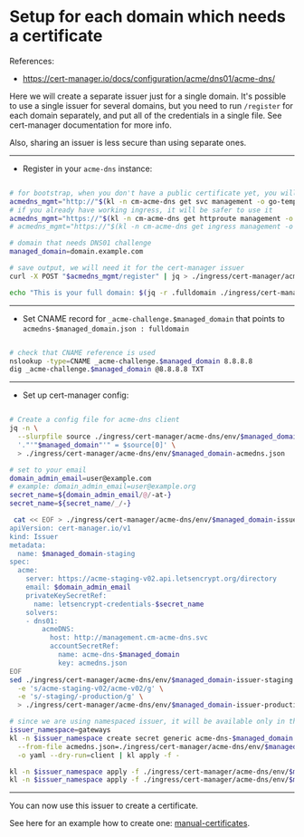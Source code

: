 
# Setup for each domain which needs a certificate

References:
- https://cert-manager.io/docs/configuration/acme/dns01/acme-dns/

Here we will create a separate issuer just for a single domain.
It's possible to use a single issuer for several domains,
but you need to run `/register` for each domain separately,
and put all of the credentials in a single file.
See cert-manager documentation for more info.

Also, sharing an issuer is less secure than using separate ones.

---

- Register in your `acme-dns` instance:

```bash

# for bootstrap, when you don't have a public certificate yet, you will probably need to use management service 
acmedns_mgmt="http://"$(kl -n cm-acme-dns get svc management -o go-template --template "{{ (index .status.loadBalancer.ingress 0).ip}}")
# if you already have working ingress, it will be safer to use it
acmedns_mgmt="https://"$(kl -n cm-acme-dns get httproute management -o go-template --template "{{ (index .spec.hostnames 0)}}")
# acmedns_mgmt="https://"$(kl -n cm-acme-dns get ingress management -o go-template --template "{{ (index .spec.rules 0).host}}")

# domain that needs DNS01 challenge
managed_domain=domain.example.com

# save output, we will need it for the cert-manager issuer
curl -X POST "$acmedns_mgmt/register" | jq > ./ingress/cert-manager/acme-dns/env/$managed_domain-domain-info.json

echo "This is your full domain: $(jq -r .fulldomain ./ingress/cert-manager/acme-dns/env/$managed_domain-domain-info.json)"

```

---

- Set CNAME record for `_acme-challenge.$managed_domain` that points to `acmedns-$managed_domain.json : fulldomain`

```bash

# check that CNAME reference is used
nslookup -type=CNAME _acme-challenge.$managed_domain 8.8.8.8
dig _acme-challenge.$managed_domain @8.8.8.8 TXT

```

---

- Set up cert-manager config:

```bash

# Create a config file for acme-dns client
jq -n \
  --slurpfile source ./ingress/cert-manager/acme-dns/env/$managed_domain-domain-info.json \
  '."'"$managed_domain"'" = $source[0]' \
  > ./ingress/cert-manager/acme-dns/env/$managed_domain-acmedns.json

# set to your email
domain_admin_email=user@example.com
# example: domain_admin_email=user@example.org
secret_name=${domain_admin_email/@/-at-}
secret_name=${secret_name/_/-}

 cat << EOF > ./ingress/cert-manager/acme-dns/env/$managed_domain-issuer-staging.yaml
apiVersion: cert-manager.io/v1
kind: Issuer
metadata:
  name: $managed_domain-staging
spec:
  acme:
    server: https://acme-staging-v02.api.letsencrypt.org/directory
    email: $domain_admin_email
    privateKeySecretRef:
      name: letsencrypt-credentials-$secret_name
    solvers:
    - dns01:
        acmeDNS:
          host: http://management.cm-acme-dns.svc
          accountSecretRef:
            name: acme-dns-$managed_domain
            key: acmedns.json
EOF
sed ./ingress/cert-manager/acme-dns/env/$managed_domain-issuer-staging.yaml \
  -e 's/acme-staging-v02/acme-v02/g' \
  -e 's/-staging/-production/g' \
  > ./ingress/cert-manager/acme-dns/env/$managed_domain-issuer-production.yaml

# since we are using namespaced issuer, it will be available only in the selected namespace
issuer_namespace=gateways
kl -n $issuer_namespace create secret generic acme-dns-$managed_domain \
  --from-file acmedns.json=./ingress/cert-manager/acme-dns/env/$managed_domain-acmedns.json \
  -o yaml --dry-run=client | kl apply -f -

kl -n $issuer_namespace apply -f ./ingress/cert-manager/acme-dns/env/$managed_domain-issuer-staging.yaml
kl -n $issuer_namespace apply -f ./ingress/cert-manager/acme-dns/env/$managed_domain-issuer-production.yaml

```

---

You can now use this issuer to create a certificate.

See here for an example how to create one:
[manual-certificates](../../manual-certificates/readme.md#create-certificate-from-template).
